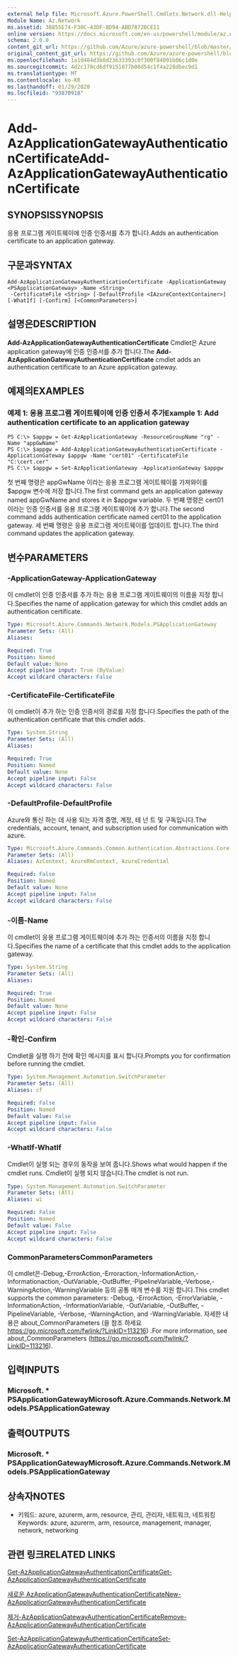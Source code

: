```yaml
---
external help file: Microsoft.Azure.PowerShell.Cmdlets.Network.dll-Help.xml
Module Name: Az.Network
ms.assetid: 38855E74-F30C-43DF-8D94-ABD7872BCE11
online version: https://docs.microsoft.com/en-us/powershell/module/az.network/add-azapplicationgatewayauthenticationcertificate
schema: 2.0.0
content_git_url: https://github.com/Azure/azure-powershell/blob/master/src/Network/Network/help/Add-AzApplicationGatewayAuthenticationCertificate.md
original_content_git_url: https://github.com/Azure/azure-powershell/blob/master/src/Network/Network/help/Add-AzApplicationGatewayAuthenticationCertificate.md
ms.openlocfilehash: 1a1d484d3b8d23633393c0f300f84091b06c1d0e
ms.sourcegitcommit: 4d2c178cd6df9151877b08d54c1f4a228dbec9d1
ms.translationtype: MT
ms.contentlocale: ko-KR
ms.lasthandoff: 01/29/2020
ms.locfileid: "93870918"
---
```

# <span data-ttu-id="ce74c-101">Add-AzApplicationGatewayAuthenticationCertificate</span><span class="sxs-lookup"><span data-stu-id="ce74c-101">Add-AzApplicationGatewayAuthenticationCertificate</span></span>

## <span data-ttu-id="ce74c-102">SYNOPSIS</span><span class="sxs-lookup"><span data-stu-id="ce74c-102">SYNOPSIS</span></span>
<span data-ttu-id="ce74c-103">응용 프로그램 게이트웨이에 인증 인증서를 추가 합니다.</span><span class="sxs-lookup"><span data-stu-id="ce74c-103">Adds an authentication certificate to an application gateway.</span></span>

## <span data-ttu-id="ce74c-104">구문과</span><span class="sxs-lookup"><span data-stu-id="ce74c-104">SYNTAX</span></span>

```
Add-AzApplicationGatewayAuthenticationCertificate -ApplicationGateway <PSApplicationGateway> -Name <String>
 -CertificateFile <String> [-DefaultProfile <IAzureContextContainer>] [-WhatIf] [-Confirm] [<CommonParameters>]
```

## <span data-ttu-id="ce74c-105">설명은</span><span class="sxs-lookup"><span data-stu-id="ce74c-105">DESCRIPTION</span></span>
<span data-ttu-id="ce74c-106">**Add-AzApplicationGatewayAuthenticationCertificate** Cmdlet은 Azure application gateway에 인증 인증서를 추가 합니다.</span><span class="sxs-lookup"><span data-stu-id="ce74c-106">The **Add-AzApplicationGatewayAuthenticationCertificate** cmdlet adds an authentication certificate to an Azure application gateway.</span></span>

## <span data-ttu-id="ce74c-107">예제의</span><span class="sxs-lookup"><span data-stu-id="ce74c-107">EXAMPLES</span></span>

### <span data-ttu-id="ce74c-108">예제 1: 응용 프로그램 게이트웨이에 인증 인증서 추가</span><span class="sxs-lookup"><span data-stu-id="ce74c-108">Example 1: Add authentication certificate to an application gateway</span></span>
```
PS C:\> $appgw = Get-AzApplicationGateway -ResourceGroupName "rg" -Name "appGwName"
PS C:\> $appgw = Add-AzApplicationGatewayAuthenticationCertificate -ApplicationGateway $appgw -Name "cert01" -CertificateFile "C:\cert.cer"
PS C:\> $appgw = Set-AzApplicationGateway -ApplicationGateway $appgw
```

<span data-ttu-id="ce74c-109">첫 번째 명령은 appGwName 이라는 응용 프로그램 게이트웨이를 가져와이를 $appgw 변수에 저장 합니다.</span><span class="sxs-lookup"><span data-stu-id="ce74c-109">The first command gets an application gateway named appGwName and stores it in $appgw variable.</span></span>
<span data-ttu-id="ce74c-110">두 번째 명령은 cert01 이라는 인증 인증서를 응용 프로그램 게이트웨이에 추가 합니다.</span><span class="sxs-lookup"><span data-stu-id="ce74c-110">The second command adds authentication certificate named cert01 to the application gateway.</span></span>
<span data-ttu-id="ce74c-111">세 번째 명령은 응용 프로그램 게이트웨이를 업데이트 합니다.</span><span class="sxs-lookup"><span data-stu-id="ce74c-111">The third command updates the application gateway.</span></span>

## <span data-ttu-id="ce74c-112">변수</span><span class="sxs-lookup"><span data-stu-id="ce74c-112">PARAMETERS</span></span>

### <span data-ttu-id="ce74c-113">-ApplicationGateway</span><span class="sxs-lookup"><span data-stu-id="ce74c-113">-ApplicationGateway</span></span>
<span data-ttu-id="ce74c-114">이 cmdlet이 인증 인증서를 추가 하는 응용 프로그램 게이트웨이의 이름을 지정 합니다.</span><span class="sxs-lookup"><span data-stu-id="ce74c-114">Specifies the name of application gateway for which this cmdlet adds an authentication certificate.</span></span>

```yaml
Type: Microsoft.Azure.Commands.Network.Models.PSApplicationGateway
Parameter Sets: (All)
Aliases:

Required: True
Position: Named
Default value: None
Accept pipeline input: True (ByValue)
Accept wildcard characters: False
```

### <span data-ttu-id="ce74c-115">-CertificateFile</span><span class="sxs-lookup"><span data-stu-id="ce74c-115">-CertificateFile</span></span>
<span data-ttu-id="ce74c-116">이 cmdlet이 추가 하는 인증 인증서의 경로를 지정 합니다.</span><span class="sxs-lookup"><span data-stu-id="ce74c-116">Specifies the path of the authentication certificate that this cmdlet adds.</span></span>

```yaml
Type: System.String
Parameter Sets: (All)
Aliases:

Required: True
Position: Named
Default value: None
Accept pipeline input: False
Accept wildcard characters: False
```

### <span data-ttu-id="ce74c-117">-DefaultProfile</span><span class="sxs-lookup"><span data-stu-id="ce74c-117">-DefaultProfile</span></span>
<span data-ttu-id="ce74c-118">Azure와 통신 하는 데 사용 되는 자격 증명, 계정, 테 넌 트 및 구독입니다.</span><span class="sxs-lookup"><span data-stu-id="ce74c-118">The credentials, account, tenant, and subscription used for communication with azure.</span></span>

```yaml
Type: Microsoft.Azure.Commands.Common.Authentication.Abstractions.Core.IAzureContextContainer
Parameter Sets: (All)
Aliases: AzContext, AzureRmContext, AzureCredential

Required: False
Position: Named
Default value: None
Accept pipeline input: False
Accept wildcard characters: False
```

### <span data-ttu-id="ce74c-119">-이름</span><span class="sxs-lookup"><span data-stu-id="ce74c-119">-Name</span></span>
<span data-ttu-id="ce74c-120">이 cmdlet이 응용 프로그램 게이트웨이에 추가 하는 인증서의 이름을 지정 합니다.</span><span class="sxs-lookup"><span data-stu-id="ce74c-120">Specifies the name of a certificate that this cmdlet adds to the application gateway.</span></span>

```yaml
Type: System.String
Parameter Sets: (All)
Aliases:

Required: True
Position: Named
Default value: None
Accept pipeline input: False
Accept wildcard characters: False
```

### <span data-ttu-id="ce74c-121">-확인</span><span class="sxs-lookup"><span data-stu-id="ce74c-121">-Confirm</span></span>
<span data-ttu-id="ce74c-122">Cmdlet을 실행 하기 전에 확인 메시지를 표시 합니다.</span><span class="sxs-lookup"><span data-stu-id="ce74c-122">Prompts you for confirmation before running the cmdlet.</span></span>

```yaml
Type: System.Management.Automation.SwitchParameter
Parameter Sets: (All)
Aliases: cf

Required: False
Position: Named
Default value: False
Accept pipeline input: False
Accept wildcard characters: False
```

### <span data-ttu-id="ce74c-123">-WhatIf</span><span class="sxs-lookup"><span data-stu-id="ce74c-123">-WhatIf</span></span>
<span data-ttu-id="ce74c-124">Cmdlet이 실행 되는 경우의 동작을 보여 줍니다.</span><span class="sxs-lookup"><span data-stu-id="ce74c-124">Shows what would happen if the cmdlet runs.</span></span>
<span data-ttu-id="ce74c-125">Cmdlet이 실행 되지 않습니다.</span><span class="sxs-lookup"><span data-stu-id="ce74c-125">The cmdlet is not run.</span></span>

```yaml
Type: System.Management.Automation.SwitchParameter
Parameter Sets: (All)
Aliases: wi

Required: False
Position: Named
Default value: False
Accept pipeline input: False
Accept wildcard characters: False
```

### <span data-ttu-id="ce74c-126">CommonParameters</span><span class="sxs-lookup"><span data-stu-id="ce74c-126">CommonParameters</span></span>
<span data-ttu-id="ce74c-127">이 cmdlet은-Debug,-ErrorAction,-Erroraction,-InformationAction,-Informationaction,-OutVariable,-OutBuffer,-PipelineVariable,-Verbose,-WarningAction,-WarningVariable 등의 공통 매개 변수를 지원 합니다.</span><span class="sxs-lookup"><span data-stu-id="ce74c-127">This cmdlet supports the common parameters: -Debug, -ErrorAction, -ErrorVariable, -InformationAction, -InformationVariable, -OutVariable, -OutBuffer, -PipelineVariable, -Verbose, -WarningAction, and -WarningVariable.</span></span> <span data-ttu-id="ce74c-128">자세한 내용은 about_CommonParameters (을 참조 하세요 https://go.microsoft.com/fwlink/?LinkID=113216) .</span><span class="sxs-lookup"><span data-stu-id="ce74c-128">For more information, see about_CommonParameters (https://go.microsoft.com/fwlink/?LinkID=113216).</span></span>

## <span data-ttu-id="ce74c-129">입력</span><span class="sxs-lookup"><span data-stu-id="ce74c-129">INPUTS</span></span>

### <span data-ttu-id="ce74c-130">Microsoft. \* PSApplicationGateway</span><span class="sxs-lookup"><span data-stu-id="ce74c-130">Microsoft.Azure.Commands.Network.Models.PSApplicationGateway</span></span>

## <span data-ttu-id="ce74c-131">출력</span><span class="sxs-lookup"><span data-stu-id="ce74c-131">OUTPUTS</span></span>

### <span data-ttu-id="ce74c-132">Microsoft. \* PSApplicationGateway</span><span class="sxs-lookup"><span data-stu-id="ce74c-132">Microsoft.Azure.Commands.Network.Models.PSApplicationGateway</span></span>

## <span data-ttu-id="ce74c-133">상속자</span><span class="sxs-lookup"><span data-stu-id="ce74c-133">NOTES</span></span>
* <span data-ttu-id="ce74c-134">키워드: azure, azurerm, arm, resource, 관리, 관리자, 네트워크, 네트워킹</span><span class="sxs-lookup"><span data-stu-id="ce74c-134">Keywords: azure, azurerm, arm, resource, management, manager, network, networking</span></span>

## <span data-ttu-id="ce74c-135">관련 링크</span><span class="sxs-lookup"><span data-stu-id="ce74c-135">RELATED LINKS</span></span>

[<span data-ttu-id="ce74c-136">Get-AzApplicationGatewayAuthenticationCertificate</span><span class="sxs-lookup"><span data-stu-id="ce74c-136">Get-AzApplicationGatewayAuthenticationCertificate</span></span>](./Get-AzApplicationGatewayAuthenticationCertificate.md)

[<span data-ttu-id="ce74c-137">새로운 AzApplicationGatewayAuthenticationCertificate</span><span class="sxs-lookup"><span data-stu-id="ce74c-137">New-AzApplicationGatewayAuthenticationCertificate</span></span>](./New-AzApplicationGatewayAuthenticationCertificate.md)

[<span data-ttu-id="ce74c-138">제거-AzApplicationGatewayAuthenticationCertificate</span><span class="sxs-lookup"><span data-stu-id="ce74c-138">Remove-AzApplicationGatewayAuthenticationCertificate</span></span>](./Remove-AzApplicationGatewayAuthenticationCertificate.md)

[<span data-ttu-id="ce74c-139">Set-AzApplicationGatewayAuthenticationCertificate</span><span class="sxs-lookup"><span data-stu-id="ce74c-139">Set-AzApplicationGatewayAuthenticationCertificate</span></span>](./Set-AzApplicationGatewayAuthenticationCertificate.md)


